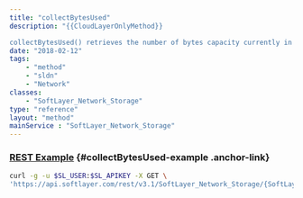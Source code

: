 ```yaml
---
title: "collectBytesUsed"
description: "{{CloudLayerOnlyMethod}} 

collectBytesUsed() retrieves the number of bytes capacity currently in use on a Storage account. "
date: "2018-02-12"
tags:
    - "method"
    - "sldn"
    - "Network"
classes:
    - "SoftLayer_Network_Storage"
type: "reference"
layout: "method"
mainService : "SoftLayer_Network_Storage"
---
```


### [REST Example](#collectBytesUsed-example) <a href="/article/rest/"><i class="fas fa-question"></i></a> {#collectBytesUsed-example .anchor-link} 
```bash
curl -g -u $SL_USER:$SL_APIKEY -X GET \
'https://api.softlayer.com/rest/v3.1/SoftLayer_Network_Storage/{SoftLayer_Network_StorageID}/collectBytesUsed'
```
